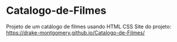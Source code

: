 # Catalogo-de-Filmes
Projeto de um catálogo de filmes usando HTML CSS
Site do projeto: https://drake-montgomery.github.io/Catalogo-de-Filmes/
